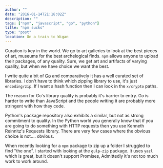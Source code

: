 ```yaml
---
author: ""
date: "2016-01-14T21:18:02Z"
description: ""
tags: ["npm", "javascript", "go", "python"]
title: "npm sucks"
type: "post"
location: On a train to Wigan
---
```


Curation is key in the world. We go to art galleries to look at the best pieces of art, museums for the best
archelogical finds. `npm` allows anyone to upload their packages, of any quality. Sure, we get art and artifacts of
varying quality, but when we have choice we want the best.

I write quite a bit of [Go](http://golang.com) and comparatively it has a well curated set of libraries. I don't have
to think which zipping library to use, it's just `encoding/zip`. If I want a hash function then I can look in the
`x/crypto` paths.

The reason for Go's library quality is probably it's barrier to entry. Go is harder to write than JavaScript and the
people writing it are probably more stringent with how they code.

Python's package repository also exhibits a similar, but not as strong commitment to quality. In the Python world you
generally know that if you are going to do something with HTTP requests then you use Kenneth Reinnitz's Requests library.
There are very few cases where the obvious choice is not.... obvious.

When recently looking for a `npm` package to zip up a folder I struggled to find "the one". I started with looking at
the `gulp-zip` package. It uses `yazl` which is great, but it doesn't support Promises, Admittedly it's not too much
work to work around.
